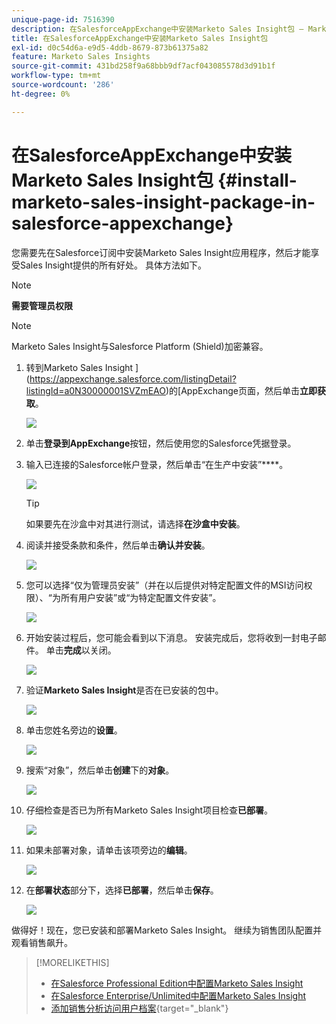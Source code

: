 ```yaml
---
unique-page-id: 7516390
description: 在SalesforceAppExchange中安装Marketo Sales Insight包 — Marketo文档 — 产品文档
title: 在SalesforceAppExchange中安装Marketo Sales Insight包
exl-id: d0c54d6a-e9d5-4ddb-8679-873b61375a82
feature: Marketo Sales Insights
source-git-commit: 431bd258f9a68bbb9df7acf043085578d3d91b1f
workflow-type: tm+mt
source-wordcount: '286'
ht-degree: 0%

---
```


# 在SalesforceAppExchange中安装Marketo Sales Insight包 {#install-marketo-sales-insight-package-in-salesforce-appexchange}

您需要先在Salesforce订阅中安装Marketo Sales Insight应用程序，然后才能享受Sales Insight提供的所有好处。 具体方法如下。

>[!NOTE]
>
>**需要管理员权限**

>[!NOTE]
>
>Marketo Sales Insight与Salesforce Platform (Shield)加密兼容。

1. 转到Marketo Sales Insight ](https://appexchange.salesforce.com/listingDetail?listingId=a0N30000001SVZmEAO)的[AppExchange页面，然后单击&#x200B;**立即获取**。

   ![](assets/install-marketo-sales-insight-package-in-salesforce-appexchange-1.png)

1. 单击&#x200B;**登录到AppExchange**&#x200B;按钮，然后使用您的Salesforce凭据登录。

1. 输入已连接的Salesforce帐户登录，然后单击“在生产中安装”****。

   ![](assets/install-marketo-sales-insight-package-in-salesforce-appexchange-2.png)

   >[!TIP]
   >
   >如果要先在沙盒中对其进行测试，请选择&#x200B;**在沙盒中安装**。

1. 阅读并接受条款和条件，然后单击&#x200B;**确认并安装**。

   ![](assets/install-marketo-sales-insight-package-in-salesforce-appexchange-3.png)

1. 您可以选择“仅为管理员安装”（并在以后提供对特定配置文件的MSI访问权限）、“为所有用户安装”或“为特定配置文件安装”。

   ![](assets/install-marketo-sales-insight-package-in-salesforce-appexchange-4.png)

1. 开始安装过程后，您可能会看到以下消息。 安装完成后，您将收到一封电子邮件。 单击&#x200B;**完成**&#x200B;以关闭。

   ![](assets/install-marketo-sales-insight-package-in-salesforce-appexchange-5.png)

1. 验证&#x200B;**Marketo Sales Insight**&#x200B;是否在已安装的包中。

   ![](assets/install-marketo-sales-insight-package-in-salesforce-appexchange-6.png)

1. 单击您姓名旁边的&#x200B;**设置**。

   ![](assets/install-marketo-sales-insight-package-in-salesforce-appexchange-7.png)

1. 搜索“对象”，然后单击&#x200B;**创建**&#x200B;下的&#x200B;**对象**。

   ![](assets/install-marketo-sales-insight-package-in-salesforce-appexchange-8.png)

1. 仔细检查是否已为所有Marketo Sales Insight项目检查&#x200B;**已部署**。

   ![](assets/install-marketo-sales-insight-package-in-salesforce-appexchange-9.png)

1. 如果未部署对象，请单击该项旁边的&#x200B;**编辑**。

   ![](assets/install-marketo-sales-insight-package-in-salesforce-appexchange-10.png)

1. 在&#x200B;**部署状态**&#x200B;部分下，选择&#x200B;**已部署**，然后单击&#x200B;**保存**。

   ![](assets/install-marketo-sales-insight-package-in-salesforce-appexchange-11.png)

做得好！现在，您已安装和部署Marketo Sales Insight。 继续为销售团队配置并观看销售飙升。

>[!MORELIKETHIS]
>
>* [在Salesforce Professional Edition中配置Marketo Sales Insight](/help/marketo/product-docs/marketo-sales-insight/msi-for-salesforce/configuration/configure-marketo-sales-insight-in-salesforce-professional-edition.md)
>* [在Salesforce Enterprise/Unlimited中配置Marketo Sales Insight](/help/marketo/product-docs/marketo-sales-insight/msi-for-salesforce/configuration/configure-marketo-sales-insight-in-salesforce-enterprise-unlimited.md)
>* [添加销售分析访问用户档案](/help/marketo/product-docs/marketo-sales-insight/msi-for-salesforce/configuration/add-sales-insight-access-to-profiles.md){target="_blank"}
